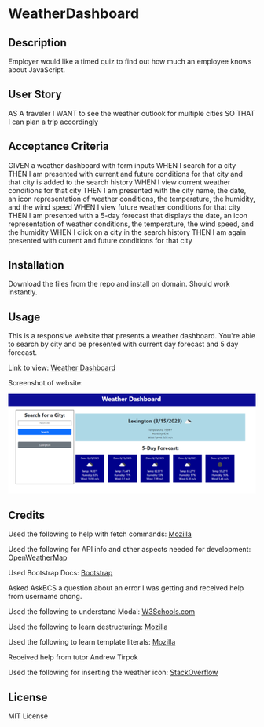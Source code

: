 # WeatherDashboard

## Description

Employer would like a timed quiz to find out how much an employee knows about JavaScript.

## User Story

AS A traveler
I WANT to see the weather outlook for multiple cities
SO THAT I can plan a trip accordingly

## Acceptance Criteria

GIVEN a weather dashboard with form inputs
WHEN I search for a city
THEN I am presented with current and future conditions for that city and that city is added to the search history
WHEN I view current weather conditions for that city
THEN I am presented with the city name, the date, an icon representation of weather conditions, the temperature, the humidity, and the wind speed
WHEN I view future weather conditions for that city
THEN I am presented with a 5-day forecast that displays the date, an icon representation of weather conditions, the temperature, the wind speed, and the humidity
WHEN I click on a city in the search history
THEN I am again presented with current and future conditions for that city

## Installation

Download the files from the repo and install on domain. Should work instantly.

## Usage

This is a responsive website that presents a weather dashboard. You're able to search by city and be presented with current day forecast and 5 day forecast.

Link to view: [Weather Dashboard](https://pgold762.github.io/WeatherDashboard/)

Screenshot of website: 

![Weather Dashboard](./assets/images/mod6-screencap.png "Weather Dashboard")

## Credits

Used the following to help with fetch commands: [Mozilla](https://developer.mozilla.org/en-US/docs/Web/API/Fetch_API/Using_Fetch)

Used the following for API info and other aspects needed for development: [OpenWeatherMap](https://openweathermap.org/)

Used Bootstrap Docs: [Bootstrap](https://getbootstrap.com)

Asked AskBCS a question about an error I was getting and received help from username chong.

Used the following to understand Modal: [W3Schools.com](https://www.w3schools.com/howto/howto_css_modals.asp)

Used the following to learn destructuring: [Mozilla](https://developer.mozilla.org/en-US/docs/Web/JavaScript/Reference/Operators/Destructuring_assignment)

Used the following to learn template literals: [Mozilla](https://developer.mozilla.org/en-US/docs/Web/JavaScript/Reference/Template_literals)

Received help from tutor Andrew Tirpok

Used the following for inserting the weather icon: [StackOverflow](https://stackoverflow.com/questions/44177417/how-to-display-openweathermap-weather-icon)

## License

MIT License
